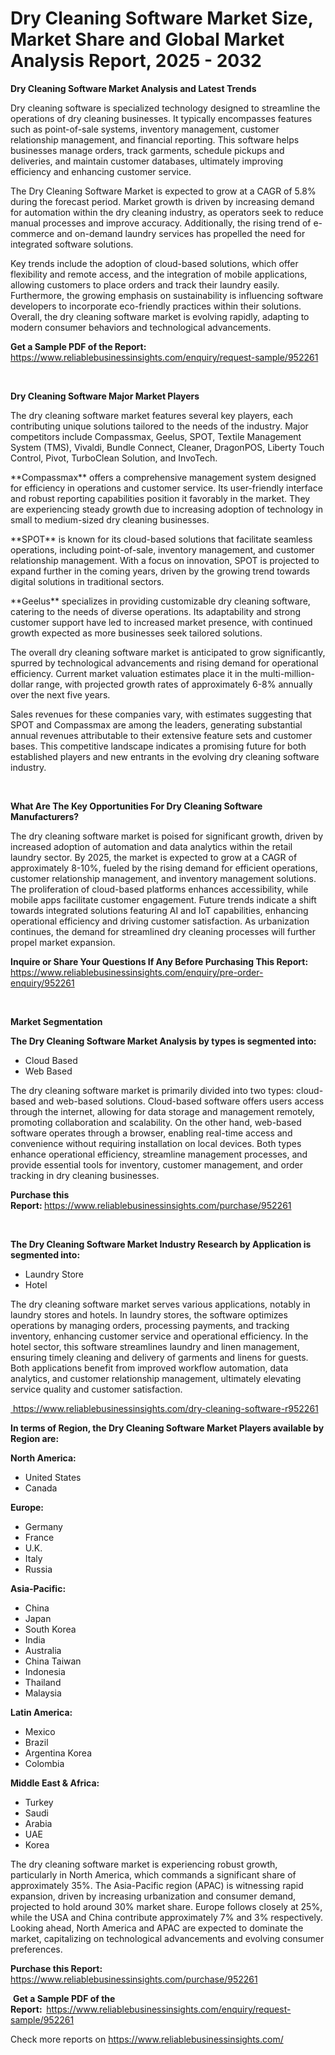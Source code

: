 <p><h1>Dry Cleaning Software Market Size, Market Share and Global Market Analysis Report, 2025 - 2032</h1></p><p><strong>Dry Cleaning Software Market Analysis and Latest Trends</strong></p>
<p><p>Dry cleaning software is specialized technology designed to streamline the operations of dry cleaning businesses. It typically encompasses features such as point-of-sale systems, inventory management, customer relationship management, and financial reporting. This software helps businesses manage orders, track garments, schedule pickups and deliveries, and maintain customer databases, ultimately improving efficiency and enhancing customer service.</p><p>The Dry Cleaning Software Market is expected to grow at a CAGR of 5.8% during the forecast period. Market growth is driven by increasing demand for automation within the dry cleaning industry, as operators seek to reduce manual processes and improve accuracy. Additionally, the rising trend of e-commerce and on-demand laundry services has propelled the need for integrated software solutions. </p><p>Key trends include the adoption of cloud-based solutions, which offer flexibility and remote access, and the integration of mobile applications, allowing customers to place orders and track their laundry easily. Furthermore, the growing emphasis on sustainability is influencing software developers to incorporate eco-friendly practices within their solutions. Overall, the dry cleaning software market is evolving rapidly, adapting to modern consumer behaviors and technological advancements.</p></p>
<p><strong>Get a Sample PDF of the Report:&nbsp;</strong> <a href="https://www.reliablebusinessinsights.com/enquiry/request-sample/952261?utm_campaign=2268&utm_medium=2&utm_source=Github&utm_content=ia&utm_term=06032025&utm_id=dry-cleaning-software">https://www.reliablebusinessinsights.com/enquiry/request-sample/952261</a></p>
<p>&nbsp;</p>
<p><strong>Dry Cleaning Software Major Market Players</strong></p>
<p><p>The dry cleaning software market features several key players, each contributing unique solutions tailored to the needs of the industry. Major competitors include Compassmax, Geelus, SPOT, Textile Management System (TMS), Vivaldi, Bundle Connect, Cleaner, DragonPOS, Liberty Touch Control, Pivot, TurboClean Solution, and InvoTech.</p><p>**Compassmax** offers a comprehensive management system designed for efficiency in operations and customer service. Its user-friendly interface and robust reporting capabilities position it favorably in the market. They are experiencing steady growth due to increasing adoption of technology in small to medium-sized dry cleaning businesses.</p><p>**SPOT** is known for its cloud-based solutions that facilitate seamless operations, including point-of-sale, inventory management, and customer relationship management. With a focus on innovation, SPOT is projected to expand further in the coming years, driven by the growing trend towards digital solutions in traditional sectors.</p><p>**Geelus** specializes in providing customizable dry cleaning software, catering to the needs of diverse operations. Its adaptability and strong customer support have led to increased market presence, with continued growth expected as more businesses seek tailored solutions.</p><p>The overall dry cleaning software market is anticipated to grow significantly, spurred by technological advancements and rising demand for operational efficiency. Current market valuation estimates place it in the multi-million-dollar range, with projected growth rates of approximately 6-8% annually over the next five years.</p><p>Sales revenues for these companies vary, with estimates suggesting that SPOT and Compassmax are among the leaders, generating substantial annual revenues attributable to their extensive feature sets and customer bases. This competitive landscape indicates a promising future for both established players and new entrants in the evolving dry cleaning software industry.</p></p>
<p>&nbsp;</p>
<p><strong>What Are The Key Opportunities For Dry Cleaning Software Manufacturers?</strong></p>
<p><p>The dry cleaning software market is poised for significant growth, driven by increased adoption of automation and data analytics within the retail laundry sector. By 2025, the market is expected to grow at a CAGR of approximately 8-10%, fueled by the rising demand for efficient operations, customer relationship management, and inventory management solutions. The proliferation of cloud-based platforms enhances accessibility, while mobile apps facilitate customer engagement. Future trends indicate a shift towards integrated solutions featuring AI and IoT capabilities, enhancing operational efficiency and driving customer satisfaction. As urbanization continues, the demand for streamlined dry cleaning processes will further propel market expansion.</p></p>
<p><strong>Inquire or Share Your Questions If Any Before Purchasing This Report:</strong> <a href="https://www.reliablebusinessinsights.com/enquiry/pre-order-enquiry/952261?utm_campaign=2268&utm_medium=2&utm_source=Github&utm_content=ia&utm_term=06032025&utm_id=dry-cleaning-software">https://www.reliablebusinessinsights.com/enquiry/pre-order-enquiry/952261</a></p>
<p>&nbsp;</p>
<p><strong>Market Segmentation</strong></p>
<p><strong>The Dry Cleaning Software Market Analysis by types is segmented into:</strong></p>
<p><ul><li>Cloud Based</li><li>Web Based</li></ul></p>
<p><p>The dry cleaning software market is primarily divided into two types: cloud-based and web-based solutions. Cloud-based software offers users access through the internet, allowing for data storage and management remotely, promoting collaboration and scalability. On the other hand, web-based software operates through a browser, enabling real-time access and convenience without requiring installation on local devices. Both types enhance operational efficiency, streamline management processes, and provide essential tools for inventory, customer management, and order tracking in dry cleaning businesses.</p></p>
<p><strong>Purchase this Report:&nbsp;</strong><a href="https://www.reliablebusinessinsights.com/purchase/952261?utm_campaign=2268&utm_medium=2&utm_source=Github&utm_content=ia&utm_term=06032025&utm_id=dry-cleaning-software">https://www.reliablebusinessinsights.com/purchase/952261</a></p>
<p>&nbsp;</p>
<p><strong>The Dry Cleaning Software Market Industry Research by Application is segmented into:</strong></p>
<p><ul><li>Laundry Store</li><li>Hotel</li></ul></p>
<p><p>The dry cleaning software market serves various applications, notably in laundry stores and hotels. In laundry stores, the software optimizes operations by managing orders, processing payments, and tracking inventory, enhancing customer service and operational efficiency. In the hotel sector, this software streamlines laundry and linen management, ensuring timely cleaning and delivery of garments and linens for guests. Both applications benefit from improved workflow automation, data analytics, and customer relationship management, ultimately elevating service quality and customer satisfaction.</p></p>
<p><a href="https://www.reliablebusinessinsights.com/dry-cleaning-software-r952261?utm_campaign=2268&utm_medium=2&utm_source=Github&utm_content=ia&utm_term=06032025&utm_id=dry-cleaning-software">&nbsp;https://www.reliablebusinessinsights.com/dry-cleaning-software-r952261</a></p>
<p><strong>In terms of Region, the Dry Cleaning Software Market Players available by Region are:</strong></p>
<p>
    <p> <strong> North America: </strong>
        <ul>
            <li>United States</li>
            <li>Canada</li>
        </ul>
        </p> 
    <p> <strong> Europe: </strong>
        <ul>
            <li>Germany</li>
            <li>France</li>
            <li>U.K.</li>
            <li>Italy</li>
            <li>Russia</li>
        </ul>
        </p> 
    <p> <strong> Asia-Pacific: </strong>
        <ul>
            <li>China</li>
            <li>Japan</li>
            <li>South Korea</li>
            <li>India</li>
            <li>Australia</li>
            <li>China Taiwan</li>
            <li>Indonesia</li>
            <li>Thailand</li>
            <li>Malaysia</li>
        </ul>
        </p> 
    <p> <strong> Latin America: </strong>
        <ul>
            <li>Mexico</li>
            <li>Brazil</li>
            <li>Argentina Korea</li>
            <li>Colombia</li>
        </ul>
        </p> 
    <p> <strong> Middle East & Africa: </strong>
        <ul>
            <li>Turkey</li>
            <li>Saudi</li>
            <li>Arabia</li>
            <li>UAE</li>
            <li>Korea</li>
        </ul>
    </p>
    </p>
<p><p>The dry cleaning software market is experiencing robust growth, particularly in North America, which commands a significant share of approximately 35%. The Asia-Pacific region (APAC) is witnessing rapid expansion, driven by increasing urbanization and consumer demand, projected to hold around 30% market share. Europe follows closely at 25%, while the USA and China contribute approximately 7% and 3% respectively. Looking ahead, North America and APAC are expected to dominate the market, capitalizing on technological advancements and evolving consumer preferences.</p></p>
<p><strong>Purchase this Report: </strong><a href="https://www.reliablebusinessinsights.com/purchase/952261?utm_campaign=2268&utm_medium=2&utm_source=Github&utm_content=ia&utm_term=06032025&utm_id=dry-cleaning-software">https://www.reliablebusinessinsights.com/purchase/952261</a></p>
<p>&nbsp;<strong>Get a Sample PDF of the Report:&nbsp;&nbsp;</strong><a href="https://www.reliablebusinessinsights.com/enquiry/request-sample/952261?utm_campaign=2268&utm_medium=2&utm_source=Github&utm_content=ia&utm_term=06032025&utm_id=dry-cleaning-software">https://www.reliablebusinessinsights.com/enquiry/request-sample/952261</a></p>
<p><strong></strong></p>
<p>Check more reports on <a href="https://www.reliablebusinessinsights.com/?utm_campaign=2268&utm_medium=2&utm_source=Github&utm_content=ia&utm_term=06032025&utm_id=dry-cleaning-software">https://www.reliablebusinessinsights.com/</a></p>